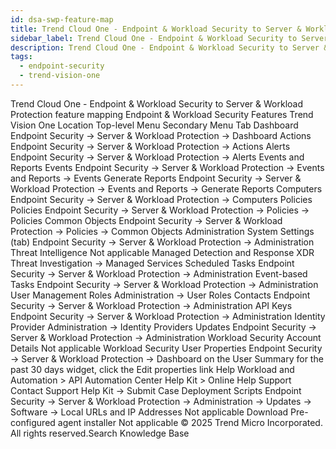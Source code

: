 ```yaml
---
id: dsa-swp-feature-map
title: Trend Cloud One - Endpoint & Workload Security to Server & Workload Protection feature mapping
sidebar_label: Trend Cloud One - Endpoint & Workload Security to Server & Workload Protection feature mapping
description: Trend Cloud One - Endpoint & Workload Security to Server & Workload Protection feature mapping
tags:
  - endpoint-security
  - trend-vision-one
---
```


 Trend Cloud One - Endpoint & Workload Security to Server & Workload Protection feature mapping Endpoint & Workload Security Features Trend Vision One Location Top-level Menu Secondary Menu Tab Dashboard Endpoint Security → Server & Workload Protection → Dashboard Actions Endpoint Security → Server & Workload Protection → Actions Alerts Endpoint Security → Server & Workload Protection → Alerts Events and Reports Events Endpoint Security → Server & Workload Protection → Events and Reports → Events Generate Reports Endpoint Security → Server & Workload Protection → Events and Reports → Generate Reports Computers Endpoint Security → Server & Workload Protection → Computers Policies Policies Endpoint Security → Server & Workload Protection → Policies → Policies Common Objects Endpoint Security → Server & Workload Protection → Policies → Common Objects Administration System Settings (tab) Endpoint Security → Server & Workload Protection → Administration Threat Intelligence Not applicable Managed Detection and Response XDR Threat Investigation → Managed Services Scheduled Tasks Endpoint Security → Server & Workload Protection → Administration Event-based Tasks Endpoint Security → Server & Workload Protection → Administration User Management Roles Administration → User Roles Contacts Endpoint Security → Server & Workload Protection → Administration API Keys Endpoint Security → Server & Workload Protection → Administration Identity Provider Administration → Identity Providers Updates Endpoint Security → Server & Workload Protection → Administration Workload Security Account Details Not applicable Workload Security User Properties Endpoint Security → Server & Workload Protection → Dashboard on the User Summary for the past 30 days widget, click the Edit properties link Help Workload and Automation > API Automation Center Help Kit > Online Help Support Contact Support Help Kit → Submit Case Deployment Scripts Endpoint Security → Server & Workload Protection → Administration → Updates → Software → Local URLs and IP Addresses Not applicable Download Pre-configured agent installer Not applicable © 2025 Trend Micro Incorporated. All rights reserved.Search Knowledge Base